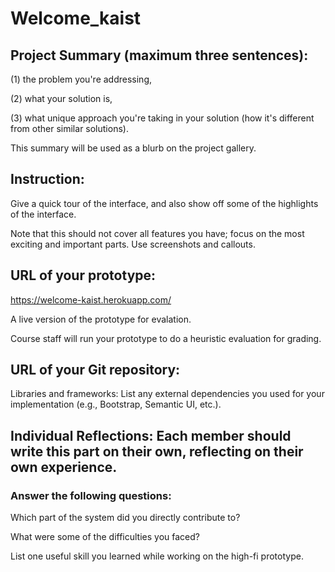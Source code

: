 # Welcome_kaist

## Project Summary (maximum three sentences): 

(1) the problem you're addressing, 

(2) what your solution is, 

(3) what unique approach you're taking in your solution (how it's different from other similar solutions). 

 This summary will be used as a blurb on the project gallery.


## Instruction: 

Give a quick tour of the interface, and also show off some of the highlights of the interface. 

Note that this should not cover all features you have; focus on the most exciting and important parts. Use screenshots and callouts.

## URL of your prototype: 

https://welcome-kaist.herokuapp.com/

A live version of the prototype for evalation. 

Course staff will run your prototype to do a heuristic evaluation for grading.

## URL of your Git repository: 

Libraries and frameworks: List any external dependencies you used for your implementation (e.g., Bootstrap, Semantic UI, etc.).


## Individual Reflections: Each member should write this part on their own, reflecting on their own experience. 

### Answer the following questions:

Which part of the system did you directly contribute to?

What were some of the difficulties you faced?

List one useful skill you learned while working on the high-fi prototype.
